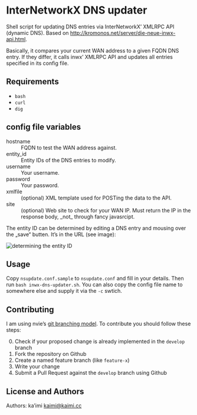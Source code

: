 InterNetworkX DNS updater
==========================

Shell script for updating DNS entries via InterNetworkX’ XMLRPC API (dynamic 
DNS). Based on <http://kromonos.net/server/die-neue-inwx-api.html>.

Basically, it compares your current WAN address to a given FQDN DNS entry. If 
they differ, it calls inwx’ XMLRPC API and updates all entries specified in its 
config file.

Requirements
------------

- `bash`
- `curl`
- `dig`

config file variables
---------------------

<dl>
  <dt>hostname</dt>
  <dd>FQDN to test the WAN address against.</dd>
  <dt>entity_id</dt>
  <dd>Entity IDs of the DNS entries to modify.</dd>
  <dt>username</dt>
  <dd>Your username.</dd>
  <dt>password</dt>
  <dd>Your password.</dd>
  <dt>xmlfile</dt>
  <dd>(optional) XML template used for POSTing the data to the API.</dd>
  <dt>site</dt>
  <dd>(optional) Web site to check for your WAN IP. Must return the IP in the 
  response body, _not_ through fancy javasrcipt.</dd>
</dl>

The entity ID can be determined by editing a DNS entry and mousing over the 
„save“ butten. It’s in the URL (see image):

![determining the entity ID](http://i.imgur.com/NJGQVYe.png)

Usage
-----

Copy `nsupdate.conf.sample` to `nsupdate.conf` and fill in your details. Then 
run `bash inwx-dns-updater.sh`. You can also copy the config file name to 
somewhere else and supply it via the `-c` swtich.

Contributing
------------

I am using nvie’s
[git branching model](http://nvie.com/posts/a-successful-git-branching-model/ 
"nvie.com: A successfull Git branichng model"). To contribute you should follow 
these steps:

0. Check if your proposed change is already implemented in the `develop` branch
1. Fork the repository on Github
2. Create a named feature branch (like `feature-x`)
3. Write your change
4. Submit a Pull Request against the `develop` branch using Github

License and Authors
-------------------

Authors: ka’imi <kaimi@kaimi.cc>
